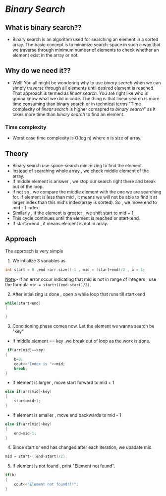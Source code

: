 # *Binary Search*
## What is binary search??
- Binary search is an algorithm used for searching an element in a sorted array. The basic concept is to minimize search-space in such a way that we traverse through minimum number of elements to check whether an element exist in the array or not.
## Why do we need it??
- Well! You all might be wondering why to use *binary search* when we can simply traverse through all elements until desired element is reached. That approach is termed as *linear search*. You are right like who is gonna know what we did in code. The thing is that linear search is more time consuming than binary search or in technical terms "Time complexity of *linear search* is higher comapred to *binary search*" as it takes more time than *binary search* to find an element.
### Time complexity
- Worst case time complexity is O(log n) where n is size of array.
## Theory
- Binary search use space-search minimizing to find the element.
- Instead of searching whole array , we check middle element of the array.
- If middle element is answer , we stop our search right there and break out of the loop.
- if not so , we compare the middle element with the one  we are searching for. If element is less than mid , it means we will not be able to find it at larger index than this mid's index(array is sorted). So , we move end to mid - 1 index.
- Similarly , if the element is greater , we shift start to mid + 1.
- This cycle continues until the element is reached or start<end.
- If start>=end , it means element is not in array.
## Approach
The approach is very simple
1. We intialize 3 variables as
``` C++
int start = 0 ,end =arr.size()-1 , mid = (start+end)/2 , b = 1;
```
<u>Note</u>:- If an error occur indicating that mid is not in range of integers , use the formula ```mid = start+((end-start)/2)```.

2. After intializing is done , open a while loop that runs till start<end 
```C++
while(start<end)
{

}
```
3. Conditioning phase comes now. Let the element we wanna search be "key"
- If middle element == key ,we break out of loop as the work is done.
```C++
 if(arr[mid]==key)                                   
{
    b=0;
    cout<<"Index is "<<mid;                         
    break;
}
```
- If element is larger , move start forward to mid + 1
```C++
else if(arr[mid]<key)
{
    start=mid+1;                                    
}
```
- If element is smaller , move end backwards to mid - 1
```C++
else if(arr[mid]>key)
{
    end=mid-1;
}
```
4. Since start or end has changed after each iteration, we upadate mid
```C++
mid = start+((end-start)/2);
```
5. If element is not found , print "Element not found".
```C++
if(b)
{
    cout<<"Element not found!!!";
}
```